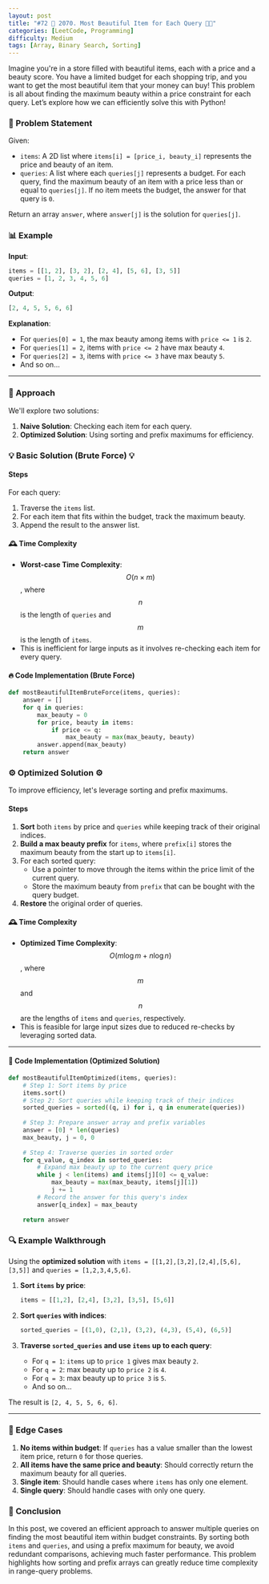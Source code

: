 ```yaml
---
layout: post  
title: "#72 💎 2070. Most Beautiful Item for Each Query 🧠🚀"  
categories: [LeetCode, Programming]
difficulty: Medium
tags: [Array, Binary Search, Sorting]
---
```


Imagine you're in a store filled with beautiful items, each with a price and a beauty score. You have a limited budget for each shopping trip, and you want to get the most beautiful item that your money can buy! This problem is all about finding the maximum beauty within a price constraint for each query. Let’s explore how we can efficiently solve this with Python!

### 📝 Problem Statement

Given:
- `items`: A 2D list where `items[i] = [price_i, beauty_i]` represents the price and beauty of an item.
- `queries`: A list where each `queries[j]` represents a budget. For each query, find the maximum beauty of an item with a price less than or equal to `queries[j]`. If no item meets the budget, the answer for that query is `0`.

Return an array `answer`, where `answer[j]` is the solution for `queries[j]`.

### 📊 Example

**Input**:  
```python
items = [[1, 2], [3, 2], [2, 4], [5, 6], [3, 5]]
queries = [1, 2, 3, 4, 5, 6]
```

**Output**:  
```python
[2, 4, 5, 5, 6, 6]
```

**Explanation**:
- For `queries[0] = 1`, the max beauty among items with `price <= 1` is `2`.
- For `queries[1] = 2`, items with `price <= 2` have max beauty `4`.
- For `queries[2] = 3`, items with `price <= 3` have max beauty `5`.
- And so on...

---

### 🧐 Approach

We'll explore two solutions:
1. **Naive Solution**: Checking each item for each query.
2. **Optimized Solution**: Using sorting and prefix maximums for efficiency.

### 💡 Basic Solution (Brute Force) 💡

#### Steps
For each query:
1. Traverse the `items` list.
2. For each item that fits within the budget, track the maximum beauty.
3. Append the result to the answer list.

#### 🕰️ Time Complexity

- **Worst-case Time Complexity**: $$O(n \times m)$$, where $$n$$ is the length of `queries` and $$m$$ is the length of `items`.
- This is inefficient for large inputs as it involves re-checking each item for every query.

#### 🔥 Code Implementation (Brute Force)

```python
def mostBeautifulItemBruteForce(items, queries):
    answer = []
    for q in queries:
        max_beauty = 0
        for price, beauty in items:
            if price <= q:
                max_beauty = max(max_beauty, beauty)
        answer.append(max_beauty)
    return answer
```

### ⚙️ Optimized Solution ⚙️

To improve efficiency, let's leverage sorting and prefix maximums.

#### Steps

1. **Sort** both `items` by price and `queries` while keeping track of their original indices.
2. **Build a max beauty prefix** for `items`, where `prefix[i]` stores the maximum beauty from the start up to `items[i]`.
3. For each sorted query:
   - Use a pointer to move through the items within the price limit of the current query.
   - Store the maximum beauty from `prefix` that can be bought with the query budget.
4. **Restore** the original order of queries.

#### 🕰️ Time Complexity

- **Optimized Time Complexity**: $$O(m \log m + n \log n)$$, where $$m$$ and $$n$$ are the lengths of `items` and `queries`, respectively.
- This is feasible for large input sizes due to reduced re-checks by leveraging sorted data.

---

#### 🚀 Code Implementation (Optimized Solution)

```python
def mostBeautifulItemOptimized(items, queries):
    # Step 1: Sort items by price
    items.sort()
    # Step 2: Sort queries while keeping track of their indices
    sorted_queries = sorted((q, i) for i, q in enumerate(queries))
    
    # Step 3: Prepare answer array and prefix variables
    answer = [0] * len(queries)
    max_beauty, j = 0, 0
    
    # Step 4: Traverse queries in sorted order
    for q_value, q_index in sorted_queries:
        # Expand max beauty up to the current query price
        while j < len(items) and items[j][0] <= q_value:
            max_beauty = max(max_beauty, items[j][1])
            j += 1
        # Record the answer for this query's index
        answer[q_index] = max_beauty
    
    return answer
```

### 🔍 Example Walkthrough

Using the **optimized solution** with `items = [[1,2],[3,2],[2,4],[5,6],[3,5]]` and `queries = [1,2,3,4,5,6]`.

1. **Sort `items` by price**:
   ```python
   items = [[1,2], [2,4], [3,2], [3,5], [5,6]]
   ```

2. **Sort `queries` with indices**:
   ```python
   sorted_queries = [(1,0), (2,1), (3,2), (4,3), (5,4), (6,5)]
   ```

3. **Traverse `sorted_queries` and use `items` up to each query**:
   - For `q = 1`: `items` up to `price 1` gives max beauty `2`.
   - For `q = 2`: max beauty up to `price 2` is `4`.
   - For `q = 3`: max beauty up to `price 3` is `5`.
   - And so on...

The result is `[2, 4, 5, 5, 6, 6]`.

---

### 🧩 Edge Cases

1. **No items within budget**: If `queries` has a value smaller than the lowest item price, return `0` for those queries.
2. **All items have the same price and beauty**: Should correctly return the maximum beauty for all queries.
3. **Single item**: Should handle cases where `items` has only one element.
4. **Single query**: Should handle cases with only one query.

### 🎯 Conclusion

In this post, we covered an efficient approach to answer multiple queries on finding the most beautiful item within budget constraints. By sorting both `items` and `queries`, and using a prefix maximum for beauty, we avoid redundant comparisons, achieving much faster performance. This problem highlights how sorting and prefix arrays can greatly reduce time complexity in range-query problems.
